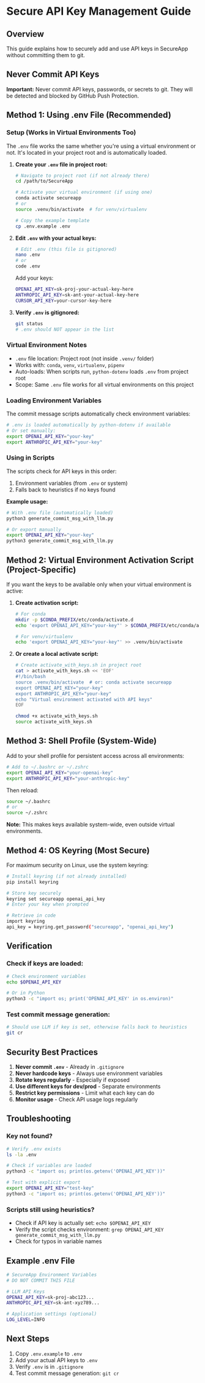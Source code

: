 # Secure API Key Management Guide

## Overview

This guide explains how to securely add and use API keys in SecureApp without committing them to git.

## Never Commit API Keys

**Important:** Never commit API keys, passwords, or secrets to git. They will be detected and blocked by GitHub Push Protection.

## Method 1: Using .env File (Recommended)

### Setup (Works in Virtual Environments Too)

The `.env` file works the same whether you're using a virtual environment or not. It's located in your project root and is automatically loaded.

1. **Create your `.env` file in project root:**

    ```bash
    # Navigate to project root (if not already there)
    cd /path/to/SecureApp

    # Activate your virtual environment (if using one)
    conda activate secureapp
    # or
    source .venv/bin/activate  # for venv/virtualenv

    # Copy the example template
    cp .env.example .env
    ```

2. **Edit `.env` with your actual keys:**

    ```bash
    # Edit .env (this file is gitignored)
    nano .env
    # or
    code .env
    ```

    Add your keys:

    ```bash
    OPENAI_API_KEY=sk-proj-your-actual-key-here
    ANTHROPIC_API_KEY=sk-ant-your-actual-key-here
    CURSOR_API_KEY=your-cursor-key-here
    ```

3. **Verify `.env` is gitignored:**

    ```bash
    git status
    # .env should NOT appear in the list
    ```

### Virtual Environment Notes

- `.env` file location: Project root (not inside `.venv/` folder)
- Works with: `conda`, `venv`, `virtualenv`, `pipenv`
- Auto-loads: When scripts run, `python-dotenv` loads `.env` from project root
- Scope: Same `.env` file works for all virtual environments on this project

### Loading Environment Variables

The commit message scripts automatically check environment variables:

```bash
# .env is loaded automatically by python-dotenv if available
# Or set manually:
export OPENAI_API_KEY="your-key"
export ANTHROPIC_API_KEY="your-key"
```

### Using in Scripts

The scripts check for API keys in this order:

1. Environment variables (from `.env` or system)
2. Falls back to heuristics if no keys found

**Example usage:**

```bash
# With .env file (automatically loaded)
python3 generate_commit_msg_with_llm.py

# Or export manually
export OPENAI_API_KEY="your-key"
python3 generate_commit_msg_with_llm.py
```

## Method 2: Virtual Environment Activation Script (Project-Specific)

If you want the keys to be available only when your virtual environment is active:

1. **Create activation script:**

    ```bash
    # For conda
    mkdir -p $CONDA_PREFIX/etc/conda/activate.d
    echo 'export OPENAI_API_KEY="your-key"' > $CONDA_PREFIX/etc/conda/activate.d/env_vars.sh

    # For venv/virtualenv
    echo 'export OPENAI_API_KEY="your-key"' >> .venv/bin/activate
    ```

2. **Or create a local activate script:**

    ```bash
    # Create activate_with_keys.sh in project root
    cat > activate_with_keys.sh << 'EOF'
    #!/bin/bash
    source .venv/bin/activate  # or: conda activate secureapp
    export OPENAI_API_KEY="your-key"
    export ANTHROPIC_API_KEY="your-key"
    echo "Virtual environment activated with API keys"
    EOF

    chmod +x activate_with_keys.sh
    source activate_with_keys.sh
    ```

## Method 3: Shell Profile (System-Wide)

Add to your shell profile for persistent access across all environments:

```bash
# Add to ~/.bashrc or ~/.zshrc
export OPENAI_API_KEY="your-openai-key"
export ANTHROPIC_API_KEY="your-anthropic-key"
```

Then reload:

```bash
source ~/.bashrc
# or
source ~/.zshrc
```

**Note:** This makes keys available system-wide, even outside virtual environments.

## Method 4: OS Keyring (Most Secure)

For maximum security on Linux, use the system keyring:

```bash
# Install keyring (if not already installed)
pip install keyring

# Store key securely
keyring set secureapp openai_api_key
# Enter your key when prompted

# Retrieve in code
import keyring
api_key = keyring.get_password("secureapp", "openai_api_key")
```

## Verification

### Check if keys are loaded:

```bash
# Check environment variables
echo $OPENAI_API_KEY

# Or in Python
python3 -c "import os; print('OPENAI_API_KEY' in os.environ)"
```

### Test commit message generation:

```bash
# Should use LLM if key is set, otherwise falls back to heuristics
git cr
```

## Security Best Practices

1. **Never commit `.env`** - Already in `.gitignore`
2. **Never hardcode keys** - Always use environment variables
3. **Rotate keys regularly** - Especially if exposed
4. **Use different keys for dev/prod** - Separate environments
5. **Restrict key permissions** - Limit what each key can do
6. **Monitor usage** - Check API usage logs regularly

## Troubleshooting

### Key not found?

```bash
# Verify .env exists
ls -la .env

# Check if variables are loaded
python3 -c "import os; print(os.getenv('OPENAI_API_KEY'))"

# Test with explicit export
export OPENAI_API_KEY="test-key"
python3 -c "import os; print(os.getenv('OPENAI_API_KEY'))"
```

### Scripts still using heuristics?

- Check if API key is actually set: `echo $OPENAI_API_KEY`
- Verify the script checks environment: `grep OPENAI_API_KEY generate_commit_msg_with_llm.py`
- Check for typos in variable names

## Example .env File

```bash
# SecureApp Environment Variables
# DO NOT COMMIT THIS FILE

# LLM API Keys
OPENAI_API_KEY=sk-proj-abc123...
ANTHROPIC_API_KEY=sk-ant-xyz789...

# Application settings (optional)
LOG_LEVEL=INFO
```

## Next Steps

1. Copy `.env.example` to `.env`
2. Add your actual API keys to `.env`
3. Verify `.env` is in `.gitignore`
4. Test commit message generation: `git cr`
